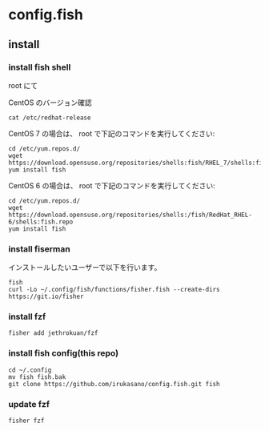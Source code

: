 # config.fish

## install

### install fish shell

root にて

CentOS のバージョン確認

    cat /etc/redhat-release 
    
CentOS 7 の場合は、 root で下記のコマンドを実行してください:

    cd /etc/yum.repos.d/
    wget https://download.opensuse.org/repositories/shells:fish/RHEL_7/shells:fish.repo
    yum install fish

CentOS 6 の場合は、 root で下記のコマンドを実行してください:

    cd /etc/yum.repos.d/
    wget  https://download.opensuse.org/repositories/shells:/fish/RedHat_RHEL-6/shells:fish.repo
    yum install fish



### install fiserman

インストールしたいユーザーで以下を行います。

    fish
    curl -Lo ~/.config/fish/functions/fisher.fish --create-dirs https://git.io/fisher

### install fzf

    fisher add jethrokuan/fzf

### install fish config(this repo)

    cd ~/.config
    mv fish fish.bak
    git clone https://github.com/irukasano/config.fish.git fish


### update fzf

    fisher fzf


